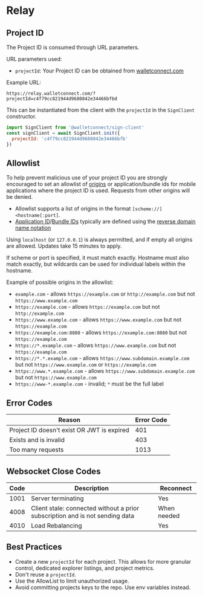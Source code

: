 # Relay

## Project ID

The Project ID is consumed through URL parameters.

URL parameters used:

- `projectId`: Your Project ID can be obtained from [walletconnect.com](https://walletconnect.com)

Example URL:

`https://relay.walletconnect.com/?projectId=c4f79cc821944d9680842e34466bfbd`

This can be instantiated from the client with the `projectId` in the `SignClient` constructor.

```javascript
import SignClient from '@walletconnect/sign-client'
const signClient = await SignClient.init({
  projectId: 'c4f79cc821944d9680842e34466bfb'
})
```

## Allowlist

To help prevent malicious use of your project ID you are strongly encouraged to set an allowlist of [origins](https://developer.mozilla.org/en-US/docs/Web/HTTP/Headers/Origin) or application/bundle ids for mobile applications where the project ID is used. Requests from other origins will be denied.

- Allowlist supports a list of origins in the format `[scheme://]<hostname[:port]`.
- [Application ID](https://developer.android.com/build/configure-app-module#set-application-id)/[Bundle IDs](https://developer.apple.com/documentation/appstoreconnectapi/bundle_ids) typically are defined using the [reverse domain name notation](https://en.wikipedia.org/wiki/Reverse_domain_name_notation)

Using `localhost` (or `127.0.0.1`) is always permitted, and if empty all origins are allowed. Updates take 15 minutes to apply.

If scheme or port is specified, it must match exactly. Hostname must also match exactly, but wildcards can be used for individual labels within the hostname.

Example of possible origins in the allowlist:

- `example.com` - allows `https://example.com` or `http://example.com` but not `https://www.example.com`
- `https://example.com` - allows `https://example.com` but not `http://example.com`
- `https://www.example.com` - allows `https://www.example.com` but not `https://example.com`
- `https://example.com:8080` - allows `https://example.com:8080` but not `https://example.com`
- `https://*.example.com` - allows `https://www.example.com` but not `https://example.com`
- `https://*.*.example.com` - allows `https://www.subdomain.example.com` but not `https://www.example.com` or `https://example.com`
- `https://www.*.example.com` - allows `https://www.subdomain.example.com` but not `https://www.example.com`
- `https://www-*.example.com` - invalid; `*` must be the full label

## Error Codes

| Reason                                     | Error Code |
| ------------------------------------------ | ---------- |
| Project ID doesn't exist OR JWT is expired | 401        |
| Exists and is invalid                      | 403        |
| Too many requests                          | 1013       |

## Websocket Close Codes

| Code | Description                                                                  | Reconnect   |
| ---- | ---------------------------------------------------------------------------- | ----------- |
| 1001 | Server terminating                                                           | Yes         |
| 4008 | Client stale: connected without a prior subscription and is not sending data | When needed |
| 4010 | Load Rebalancing                                                             | Yes         |

## Best Practices

- Create a new `projectId` for each project. This allows for more granular control, dedicated explorer listings, and project metrics.
- Don't reuse a `projectId`.
- Use the AllowList to limit unauthorized usage.
- Avoid committing projects keys to the repo. Use env variables instead.
